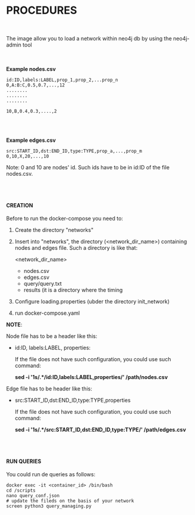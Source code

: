 # PROCEDURES
<br/>

The image allow you to load a network within neo4j db by using the neo4j-admin tool

<br></br>
<b>Example nodes.csv</b>

    id:ID,labels:LABEL,prop_1,prop_2,...prop_n
    0,A:B:C,0.5,0.7,...,12
    ........
    ........
    ........

    10,B,0.4,0.3,....,2

<br></br>

<b>Example edges.csv</b>

    src:START_ID,dst:END_ID,type:TYPE,prop_a,...,prop_m
    0,10,X,20,...,10

Note: 0 and 10 are nodes' id. Such ids have to be in id:ID of the file nodes.csv.

<br></br>
#### CREATION

Before to run the docker-compose you need to:
  
  1. Create the directory "networks"
  2. Insert into "networks", the directory (<network_dir_name>) containing nodes and edges file. Such a directory is like that:

     <network_dir_name>

       - nodes.csv
       - edges.csv
       - query/query.txt
       - results (it is a directory where the timing 
      
  4. Configure loading.properties (ubder the directory init_network)
  6. run docker-compose.yaml

<b>NOTE</b>: 

Node file has to be a header like this:
  
  - id:ID, labels:LABEL, properties: 
    
    If the file does not have such configuration, you could use such command:

    <b>sed -i '1s/.*/id:ID,labels:LABEL,properties/' /path/nodes.csv</b>

Edge file has to be header like this:

  - src:START_ID,dst:END_ID,type:TYPE,properties

    If the file does not have such configuration, you could use such command:

    <b>sed -i '1s/.*/src:START_ID,dst:END_ID,type:TYPE/' /path/edges.csv</b>

<br></br>

#### RUN QUERIES

You could run de queries as follows:

    docker exec -it <container_id> /bin/bash
    cd /scripts
    nano query_conf.json
    # update the fileds on the basis of your network
    screen python3 query_managing.py
    
